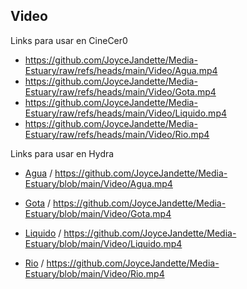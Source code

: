 ## Video

Links para usar en CineCer0

+ https://github.com/JoyceJandette/Media-Estuary/raw/refs/heads/main/Video/Agua.mp4
+ https://github.com/JoyceJandette/Media-Estuary/raw/refs/heads/main/Video/Gota.mp4
+ https://github.com/JoyceJandette/Media-Estuary/raw/refs/heads/main/Video/Liquido.mp4
+ https://github.com/JoyceJandette/Media-Estuary/raw/refs/heads/main/Video/Rio.mp4

Links para usar en Hydra

+ [Agua](Agua.mp4) / https://github.com/JoyceJandette/Media-Estuary/blob/main/Video/Agua.mp4

+ [Gota](Gota.mp4) / https://github.com/JoyceJandette/Media-Estuary/blob/main/Video/Gota.mp4

+ [Liquido](Liquido.mp4) / https://github.com/JoyceJandette/Media-Estuary/blob/main/Video/Liquido.mp4
  
+ [Rio](Rio.mp4) / https://github.com/JoyceJandette/Media-Estuary/blob/main/Video/Rio.mp4
